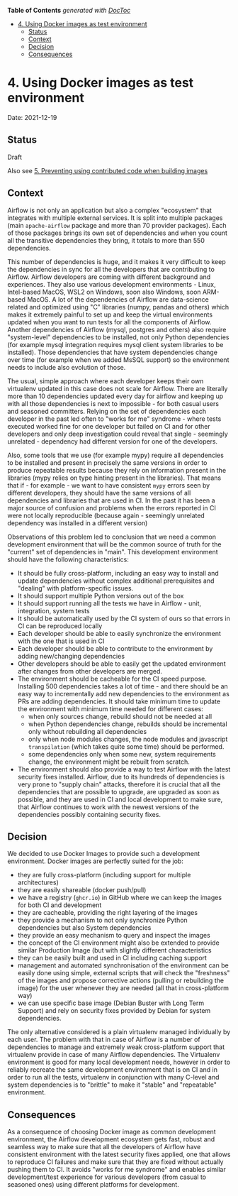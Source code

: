<!--
 Licensed to the Apache Software Foundation (ASF) under one
 or more contributor license agreements.  See the NOTICE file
 distributed with this work for additional information
 regarding copyright ownership.  The ASF licenses this file
 to you under the Apache License, Version 2.0 (the
 "License"); you may not use this file except in compliance
 with the License.  You may obtain a copy of the License at

   http://www.apache.org/licenses/LICENSE-2.0

 Unless required by applicable law or agreed to in writing,
 software distributed under the License is distributed on an
 "AS IS" BASIS, WITHOUT WARRANTIES OR CONDITIONS OF ANY
 KIND, either express or implied.  See the License for the
 specific language governing permissions and limitations
 under the License.
 -->

<!-- START doctoc generated TOC please keep comment here to allow auto update -->
<!-- DON'T EDIT THIS SECTION, INSTEAD RE-RUN doctoc TO UPDATE -->
**Table of Contents**  *generated with [DocToc](https://github.com/thlorenz/doctoc)*

- [4. Using Docker images as test environment](#4-using-docker-images-as-test-environment)
  - [Status](#status)
  - [Context](#context)
  - [Decision](#decision)
  - [Consequences](#consequences)

<!-- END doctoc generated TOC please keep comment here to allow auto update -->

# 4. Using Docker images as test environment

Date: 2021-12-19

## Status

Draft

Also see [5. Preventing using contributed code when building images](0005-preventing-using-contributed-code-when-building-images.md)

## Context

Airflow is not only an application but also a complex "ecosystem" that integrates with multiple external
services. It is split into multiple packages (main `apache-airflow` package and more than 70 provider
packages). Each of those packages brings its own set of dependencies and when you count all the transitive
dependencies they bring, it totals to more than 550 dependencies.

This number of dependencies is huge, and it makes it very difficult to keep the dependencies in
sync for all the developers that are contributing to Airflow. Airflow developers are coming with
different background and experiences. They also use various development environments - Linux,
Intel-based MacOS, WSL2 on Windows, soon also Windows, soon ARM-based MacOS. A lot of the dependencies
of Airflow are data-science related and optimized using "C" libraries (numpy, pandas and others) which
makes it extremely painful to set up and keep the virtual environments updated when you want to run
tests for all the components of Airflow. Another dependencies of Airflow (mysql, postgres and others)
also require "system-level" dependencies to be installed, not only Python dependencies (for example
mysql integration requires mysql client system libraries to be installed). Those dependencies that have
system dependencies change over time (for example when we added MsSQL support) so the environment needs
to include also evolution of those.

The usual, simple approach where each developer keeps their own virtualenv updated in this case does not
scale for Airflow. There are literally more than 10 dependencies updated every day for airflow and keeping
up with all those dependencies is next to impossible - for both casual users and seasoned committers.
Relying on the set of dependencies each developer in the past led often to "works for me" syndrome - where
tests executed worked fine for one developer but failed on CI and for other developers and only deep
investigation could reveal that single - seemingly unrelated - dependency had different version for one
of the developers.

Also, some tools that we use (for example mypy) require all dependencies to be installed and present
in precisely the same versions in order to produce repeatable results because they rely
on information present in the libraries (mypy relies on type hinting present in the libraries).
That means that if - for example - we want to have consistent `mypy` errors seen by different developers,
they should have the same versions of all dependencies and libraries that are used in CI. In the past it
has been a major source of confusion and problems when the errors reported in CI were not locally
reproducible (because again - seemingly unrelated dependency was installed in a different version)

Observations of this problem led to conclusion that we need a common development environment that will be
the common source of truth for the "current" set of dependencies in "main". This development environment
should have the following characteristics:

* It should be fully cross-platform, including an easy way to install and update dependencies without
  complex additional prerequisites and "dealing" with platform-specific issues.
* It should support multiple Python versions out of the box
* It should support running all the tests we have in Airflow - unit, integration, system tests
* It should be automatically used by the CI system of ours so that errors in CI can be reproduced locally
* Each developer should be able to easily synchronize the environment with the one that is used in CI
* Each developer should be able to contribute to the environment by adding new/changing dependencies
* Other developers should be able to easily get the updated environment after changes from other developers
  are merged.
* The environment should be cacheable for the CI speed purpose. Installing 500 dependencies takes a lot of
  time - and there should be an easy way to incrementally add new dependencies to the environment
  as PRs are adding dependencies. It should take minimum time to update the environment with minimum time
  needed for different cases:
  * when only sources change, rebuild should not be needed at all
  * when Python dependencies change, rebuilds should be incremental only without rebuilding all dependencies
  * only when node modules changes, the node modules and javascript `transpilation` (which takes quite
    some time) should be performed.
  * some dependencies only when some new, system requirements change, the environment might be rebuilt
    from scratch.
* The environment should also provide a way to test Airflow with the latest security fixes installed. Airflow,
  due to its hundreds of dependencies is very prone to "supply chain" attacks, therefore it is crucial that
  all the dependencies that are possible to upgrade, are upgraded as soon as possible, and they are used in
  CI and local development to make sure, that Airflow continues to work with the newest versions of the
  dependencies possibly containing security fixes.

## Decision

We decided to use Docker Images to provide such a development environment. Docker images are perfectly
suited for the job:

* they are fully cross-platform (including support for multiple architectures)
* they are easily shareable (docker push/pull)
* we have a registry (`ghcr.io`) in GitHub where we can keep the images for both CI and development
* they are cacheable, providing the right layering of the images
* they provide a mechanism to not only synchronize Python dependencies but also System dependencies
* they provide an easy mechanism to query and inspect the images
* the concept of the CI environment might also be extended to provide similar Production Image (but with
  slightly different characteristics
* they can be easily built and used in CI including caching support
* management and automated synchronisation of the environment can be easily done using simple, external
  scripts that will check the "freshness" of the images and propose corrective actions (pulling or
  rebuilding the image) for the user whenever they are needed (all that in cross-platform way)
* we can use specific base image (Debian Buster with Long Term Support) and rely on security fixes provided
  by Debian for system dependencies.

The only alternative considered is a plain virtualenv managed individually by each user. The problem with
that in case of Airflow is a number of dependencies to manage and extremely weak cross-platform support
that virtualenv provide in case of many Airflow dependencies. The Virtualenv environment is good for many
local development needs, however in order to reliably recreate the same development environment that is
on CI and in order to run all the tests, virtualenv in conjunction with many C-level and system
dependencies is to "brittle" to make it "stable" and "repeatable" environment.

## Consequences

As a consequence of choosing Docker image as common development environment, the Airflow development
ecosystem gets fast, robust and seamless way to make sure that all the developers of Airflow have
consistent environment with the latest security fixes applied, one that allows to reproduce CI failures
and make sure that they are fixed without actually pushing them to CI. It avoids "works for me syndrome"
and enables similar development/test experience for various developers (from casual to seasoned ones) using
different platforms for development.
